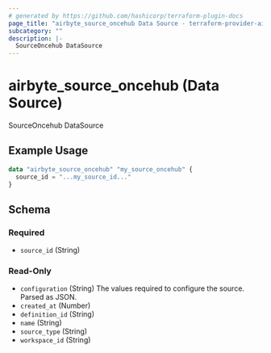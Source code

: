 ```yaml
---
# generated by https://github.com/hashicorp/terraform-plugin-docs
page_title: "airbyte_source_oncehub Data Source - terraform-provider-airbyte"
subcategory: ""
description: |-
  SourceOncehub DataSource
---
```


# airbyte_source_oncehub (Data Source)

SourceOncehub DataSource

## Example Usage

```terraform
data "airbyte_source_oncehub" "my_source_oncehub" {
  source_id = "...my_source_id..."
}
```

<!-- schema generated by tfplugindocs -->
## Schema

### Required

- `source_id` (String)

### Read-Only

- `configuration` (String) The values required to configure the source. Parsed as JSON.
- `created_at` (Number)
- `definition_id` (String)
- `name` (String)
- `source_type` (String)
- `workspace_id` (String)
